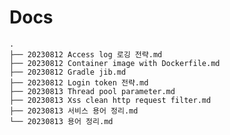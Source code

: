 # Docs    
    .
    ├── 20230812 Access log 로깅 전략.md
    ├── 20230812 Container image with Dockerfile.md
    ├── 20230812 Gradle jib.md
    ├── 20230812 Login token 전략.md
    ├── 20230813 Thread pool parameter.md
    ├── 20230813 Xss clean http request filter.md
    ├── 20230813 서비스 용어 정리.md
    └── 20230813 용어 정리.md
